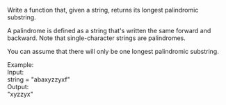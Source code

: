 Write a function that, given a string, returns its longest palindromic substring.

A palindrome is defined as a string that's written the same forward and backward. Note that single-character strings are palindromes.

You can assume that there will only be one longest palindromic substring.

Example:<br>
Input:<br>
string = "abaxyzzyxf" <br>
Output:<br>
"xyzzyx"
